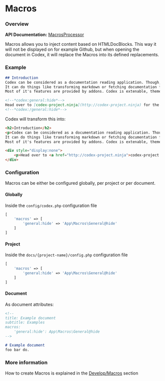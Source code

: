 <!---
title: Macros
subtitle: Processors
-->


# Macros

### Overview

**API Documentation:** [MacrosProcessor](#phpdoc:popover:Codex\Addons\Processors\MacrosProcessor)

Macros allows you to inject content based on HTMLDocBlocks. This way it will not be displayed on for example Github,
but when opening the document in Codex, it will replace the Macros into its defined replacements.

### Example
```markdown
## Introduction
Codex can be considered as a documentation reading application. Though, you'll notice it does quite a few things more then simply showing it.
It can do things like transforming markdown or fetching documentation from a Bitbucket/Github repository whenever you push and much more.
Most of it's features are provided by addons. Codex is extenable, themeable, hackable and simple to setup and use.

<!--*codex:general:hide*-->
Head over to [codex-project.ninja](http://codex-project.ninja) for the full documentation (starting with this document) to get started.
<!--*codex:/general:hide*-->
```

Codex will transform this into:
```html
<h2>Introduction</h2>
<p>Codex can be considered as a documentation reading application. Though, you'll notice it does quite a few things more then simply showing it.
It can do things like transforming markdown or fetching documentation from a Bitbucket/Github repository whenever you push and much more.
Most of it's features are provided by addons. Codex is extenable, themeable, hackable and simple to setup and use.</p>

<div style="display:none">
    <p>Head over to <a href="http://codex-project.ninja">codex-project.ninja</a> for the full documentation (starting with this document) to get started.</p>
</div>
```

### Configuration
Macros can be either be configured globally, per project or per document.

#### Globally
Inside the `config/codex.php` configuration file
```php
[
    'macros' => [
        'general:hide' => 'App\Macros\General@hide'
    ]
]    
```

#### Project
Inside the `docs/{project-name}/config.php` configuration file
```php
[
    'macros' => [
        'general:hide' => 'App\Macros\General@hide'
    ]
]    
```

#### Document
As document attributes:
```markdown
<!--
title: Example document
subtitle: Examples
macros:
    'general:hide': App\Macros\General@hide
-->

# Example document
foo bar do.
```

### More information
How to create Macros is explained in the [Develop/Macros](../develop/macros.md) section